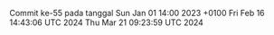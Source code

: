 Commit ke-55 pada tanggal Sun Jan 01 14:00 2023 +0100
Fri Feb 16 14:43:06 UTC 2024
Thu Mar 21 09:23:59 UTC 2024
